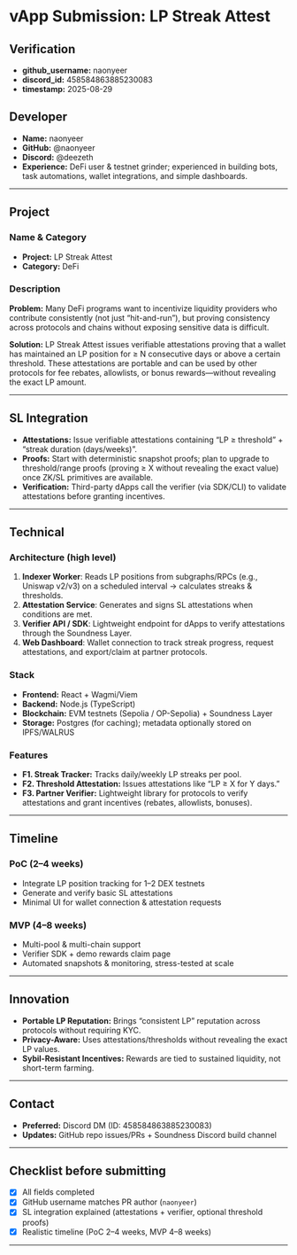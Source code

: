 # vApp Submission: LP Streak Attest

## Verification

* **github\_username:** naonyeer
* **discord\_id:** 458584863885230083
* **timestamp:** 2025-08-29

## Developer

* **Name:** naonyeer
* **GitHub:** @naonyeer
* **Discord:** @deezeth
* **Experience:** DeFi user & testnet grinder; experienced in building bots, task automations, wallet integrations, and simple dashboards.

---

## Project

### Name & Category

* **Project:** LP Streak Attest
* **Category:** DeFi

### Description

**Problem:** Many DeFi programs want to incentivize liquidity providers who contribute consistently (not just “hit-and-run”), but proving consistency across protocols and chains without exposing sensitive data is difficult.

**Solution:** LP Streak Attest issues verifiable attestations proving that a wallet has maintained an LP position for ≥ N consecutive days or above a certain threshold. These attestations are portable and can be used by other protocols for fee rebates, allowlists, or bonus rewards—without revealing the exact LP amount.

---

## SL Integration

* **Attestations:** Issue verifiable attestations containing “LP ≥ threshold” + “streak duration (days/weeks)”.
* **Proofs:** Start with deterministic snapshot proofs; plan to upgrade to threshold/range proofs (proving ≥ X without revealing the exact value) once ZK/SL primitives are available.
* **Verification:** Third-party dApps call the verifier (via SDK/CLI) to validate attestations before granting incentives.

---

## Technical

### Architecture (high level)

1. **Indexer Worker**: Reads LP positions from subgraphs/RPCs (e.g., Uniswap v2/v3) on a scheduled interval → calculates streaks & thresholds.
2. **Attestation Service**: Generates and signs SL attestations when conditions are met.
3. **Verifier API / SDK**: Lightweight endpoint for dApps to verify attestations through the Soundness Layer.
4. **Web Dashboard**: Wallet connection to track streak progress, request attestations, and export/claim at partner protocols.

### Stack

* **Frontend:** React + Wagmi/Viem
* **Backend:** Node.js (TypeScript)
* **Blockchain:** EVM testnets (Sepolia / OP-Sepolia) + Soundness Layer
* **Storage:** Postgres (for caching); metadata optionally stored on IPFS/WALRUS

### Features

* **F1. Streak Tracker:** Tracks daily/weekly LP streaks per pool.
* **F2. Threshold Attestation:** Issues attestations like “LP ≥ X for Y days.”
* **F3. Partner Verifier:** Lightweight library for protocols to verify attestations and grant incentives (rebates, allowlists, bonuses).

---

## Timeline

### PoC (2–4 weeks)

* Integrate LP position tracking for 1–2 DEX testnets
* Generate and verify basic SL attestations
* Minimal UI for wallet connection & attestation requests

### MVP (4–8 weeks)

* Multi-pool & multi-chain support
* Verifier SDK + demo rewards claim page
* Automated snapshots & monitoring, stress-tested at scale

---

## Innovation

* **Portable LP Reputation:** Brings “consistent LP” reputation across protocols without requiring KYC.
* **Privacy-Aware:** Uses attestations/thresholds without revealing the exact LP values.
* **Sybil-Resistant Incentives:** Rewards are tied to sustained liquidity, not short-term farming.

---

## Contact

* **Preferred:** Discord DM (ID: 458584863885230083)
* **Updates:** GitHub repo issues/PRs + Soundness Discord build channel

---

## Checklist before submitting

* [x] All fields completed
* [x] GitHub username matches PR author (`naonyeer`)
* [x] SL integration explained (attestations + verifier, optional threshold proofs)
* [x] Realistic timeline (PoC 2–4 weeks, MVP 4–8 weeks)

---
